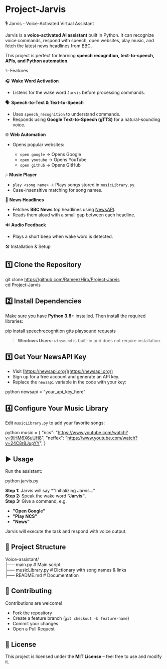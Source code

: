# Project-Jarvis

🎙️ Jarvis - Voice-Activated Virtual Assistant

Jarvis is a **voice-activated AI assistant** built in Python. It can recognize voice commands, respond with speech, open websites, play music, and fetch the latest news headlines from BBC.

This project is perfect for learning **speech recognition, text-to-speech, APIs, and Python automation**.


✨ Features

🎧 **Wake Word Activation**

  * Listens for the wake word `Jarvis` before processing commands.

 🗣 **Speech-to-Text & Text-to-Speech**

  * Uses `speech_recognition` to understand commands.
  * Responds using **Google Text-to-Speech (gTTS)** for a natural-sounding voice.

🌐 **Web Automation**

  * Opens popular websites:

    * `open google` → Opens Google
    * `open youtube` → Opens YouTube
    * `open github` → Opens GitHub

🎶 **Music Player**

  * `play <song name>` → Plays songs stored in `musicLibrary.py`.
  * Case-insensitive matching for song names.

📰 **News Headlines**

  * Fetches **BBC News** top headlines using [NewsAPI](https://newsapi.org/).
  * Reads them aloud with a small gap between each headline.

🔊 **Audio Feedback**

  * Plays a short beep when wake word is detected.

 
🛠️ Installation & Setup
## 1️⃣ Clone the Repository

git clone https://github.com/RameezHiro/Project-Jarvis
<br>
cd Project-Jarvis

## 2️⃣ Install Dependencies

Make sure you have **Python 3.8+** installed. Then install the required libraries:

pip install speechrecognition gtts playsound requests

> **Windows Users:** `winsound` is built-in and does not require installation.

## 3️⃣ Get Your NewsAPI Key

* Visit [https://newsapi.org/](https://newsapi.org/)
* Sign up for a free account and generate an API key.
* Replace the `newsapi` variable in the code with your key:

python
newsapi = "your_api_key_here"

## 4️⃣ Configure Your Music Library

Edit `musicLibrary.py` to add your favorite songs:

python
music = {
    "ncs": "https://www.youtube.com/watch?v=9iHM6X6uUH8",
    "neffex": "https://www.youtube.com/watch?v=24C8r8JupYY",
}


## ▶️ Usage

Run the assistant:

python jarvis.py

 **Step 1:** Jarvis will say *"Initializing Jarvis..."
 <br>
 **Step 2:** Speak the wake word **"Jarvis"**.
 <br>
 **Step 3:** Give a command, e.g.

  * **"Open Google"**
  * **"Play NCS"**
  * **"News"**

Jarvis will execute the task and respond with voice output.

## 📂 Project Structure

Voice-assistant/
<br>
├── main.py           # Main script
<br>
├── musicLibrary.py     # Dictionary with song names & links
<br>
├── README.md           # Documentation


## 🤝 Contributing

Contributions are welcome!

* Fork the repository
* Create a feature branch (`git checkout -b feature-name`)
* Commit your changes
* Open a Pull Request

## 📜 License

This project is licensed under the **MIT License** – feel free to use and modify it.
